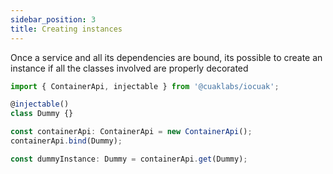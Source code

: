 ```yaml
---
sidebar_position: 3
title: Creating instances
---
```


Once a service and all its dependencies are bound, its possible to create an instance if all the classes involved are properly decorated

```ts
import { ContainerApi, injectable } from '@cuaklabs/iocuak';

@injectable()
class Dummy {}

const containerApi: ContainerApi = new ContainerApi();
containerApi.bind(Dummy);

const dummyInstance: Dummy = containerApi.get(Dummy);
```
